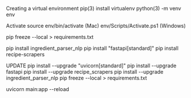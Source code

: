 Creating a virtual environment
pip(3) install virtualenv
python(3) -m venv env

Activate
source env/bin/activate (Mac)
env/Scripts/Activate.ps1 (Windows)

pip freeze --local > requirements.txt

pip install ingredient_parser_nlp
pip install "fastapi[standard]"
pip install recipe-scrapers

<!-- pip install uvicorn -->

UPDATE
pip install --upgrade "uvicorn[standard]"
pip install --upgrade fastapi
pip install --upgrade recipe_scrapers
pip install --upgrade ingredient_parser_nlp
pip freeze --local > requirements.txt

uvicorn main:app --reload
